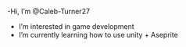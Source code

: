 -Hi, I’m @Caleb-Turner27
- I’m interested in game development 
- I’m currently learning how to use unity + Aseprite



